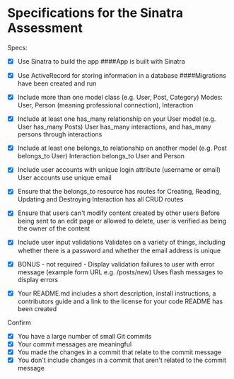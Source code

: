 # Specifications for the Sinatra Assessment

Specs:
- [x] Use Sinatra to build the app
####App is built with Sinatra

- [x] Use ActiveRecord for storing information in a database
####Migrations have been created and run

- [x] Include more than one model class (e.g. User, Post, Category)
Modes: User, Person (meaning professional connection), Interaction

- [x] Include at least one has_many relationship on your User model (e.g. User has_many Posts)
User has_many interactions, and has_many persons through interactions

- [x] Include at least one belongs_to relationship on another model (e.g. Post belongs_to User)
Interaction belongs_to User and Person

- [x] Include user accounts with unique login attribute (username or email)
User accounts use unique email

- [x] Ensure that the belongs_to resource has routes for Creating, Reading, Updating and Destroying
Interaction has all CRUD routes

- [x] Ensure that users can't modify content created by other users
Before being sent to an edit page or allowed to delete, user is verified as being the owner of the content

- [x] Include user input validations
Validates on a variety of things, including whether there is a password and whether the email address is unique

- [x] BONUS - not required - Display validation failures to user with error message (example form URL e.g. /posts/new)
Uses flash messages to display errors

- [x] Your README.md includes a short description, install instructions, a contributors guide and a link to the license for your code
README has been created

Confirm
- [x] You have a large number of small Git commits
- [x] Your commit messages are meaningful
- [x] You made the changes in a commit that relate to the commit message
- [x] You don't include changes in a commit that aren't related to the commit message
